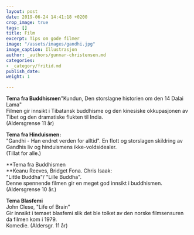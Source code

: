 ```yaml
---
layout: post
date: 2019-06-24 14:41:18 +0200
crop_image: true
tags: []
title: Film
excerpt: Tips om gode filmer
image: "/assets/images/gandhi.jpg"
image_caption: Illustrasjon
author: _authors/gunnar-christensen.md
categories:
- _category/fritid.md
publish_date: 
weight: 1

---
```

**Tema fra Buddhismen**"Kundun, Den storslagne historien om den 14 Dalai Lama"  
Filmen gir innsikt i Tibatansk buddhisme og den kinesiske okkupasjonen av Tibet og den dramatiske flukten til India.  
(Aldersgrense 11 år)

**Tema fra Hinduismen:**  
"Gandhi - Han endret verden for alltid". En flott og storslagen skildring av Gandhis liv og hinduismens ikke-voldsidealer.  
 (Tillat for alle.)

**Tema fra Buddhismen  
**Keanu Reeves, Bridget Fona. Chris Isaak:  
"Little Buddha"/ "Lille Buddha".  
Denne spennende filmen gir en meget god innsikt i buddhismen.  (Aldersgrense 10 år.)

**Tema Blasfemi**  
John Clese, "Life of Brain"  
Gir innsikt i temaet blasfemi slik det ble tolket av den norske filmsensuren da filmen kom i 1979.  
Komedie. (Aldersgr. 11 år)